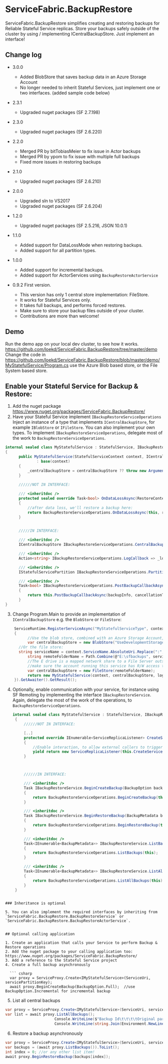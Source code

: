 # ServiceFabric.BackupRestore
ServiceFabric.BackupRestore simplifies creating and restoring backups for Reliable Stateful Service replicas. Store your backups safely outside of the cluster by using / implementing ICentralBackupStore.
Just implement an interface!

## Change log

- 3.0.0
	- Added BlobStore that saves backup data in an Azure Storage Account
	- No longer needed to inherit Stateful Services, just implement one or two interfaces. (added sample code below)

- 2.3.1 
	- Upgraded nuget packages (SF 2.7.198)

- 2.3.0
	- Upgraded nuget packages (SF 2.6.220)

- 2.2.0
	- Merged PR by bitTobiasMeier to fix issue in Actor backups
	- Merged PR by ypom to fix issue with multiple full backups
	- Fixed more issues in restoring backups 

- 2.1.0
	- Upgraded nuget packages (SF 2.6.210)

- 2.0.0
	- Upgraded sln to VS2017
	- Upgraded nuget packages (SF 2.6.204)

- 1.2.0
	- Upgraded nuget packages (SF 2.5.216, JSON 10.0.1)

- 1.1.0 
	- Added support for DataLossMode when restoring backups.
	- Added support for all partition types.

- 1.0.0 
	- Added support for incremental backups.
	- Added support for ActorServices using `BackupRestoreActorService`

- 0.9.2 First version. 
  - This version has only 1 central store implementation: FileStore.
  - It works for Stateful Services only.
  - It takes full backups, and performs forced restores.
  - Make sure to store your backup files outside of your cluster. 
  - Contributions are more than welcome! 

## Demo
Run the demo app on your local dev cluster, to see how it works.
https://github.com/loekd/ServiceFabric.BackupRestore/tree/master/demo
Change the code in https://github.com/loekd/ServiceFabric.BackupRestore/blob/master/demo/MyStatefulService/Program.cs use the Azure Blob based store, or the File System based store.

## Enable your Stateful Service for Backup & Restore:

1. Add the nuget package https://www.nuget.org/packages/ServiceFabric.BackupRestore/
2. Have your Stateful Service implement ```IBackupRestoreServiceOperations``` 
 Inject an instance of a type that implements `ICentralBackupStore`, for example `IBlobStore` or `IFileStore`. You can also implement your own types.
 To implement ```IBackupRestoreServiceOperations```, delegate most of the work to `BackupRestoreServiceOperations`.

  ``` csharp
  internal sealed class MyStatefulService : StatefulService, IBackupRestoreServiceOperations, IMyStatefulService
  {
		public MyStatefulService(StatefulServiceContext context, ICentralBackupStore centralBackupStore, Action<string> logCallback) 
				: base(context)
		{
			_centralBackupStore = centralBackupStore ?? throw new ArgumentNullException(nameof(centralBackupStore));
		}

		//////NOT IN INTERFACE:
		
		/// <inheritdoc />
        protected sealed override Task<bool> OnDataLossAsync(RestoreContext restoreCtx, CancellationToken cancellationToken)
        {
            //after data loss, we'll restore a backup here:
            return BackupRestoreServiceOperations.OnDataLossAsync(this, restoreCtx, cancellationToken);
        }

		
		/////IN INTERFACE: 

		/// <inheritdoc />
		ICentralBackupStore IBackupRestoreServiceOperations.CentralBackupStore => _centralBackupStore;

        /// <inheritdoc />
        Action<string> IBackupRestoreServiceOperations.LogCallback => _logCallback;

        /// <inheritdoc />
        IStatefulServicePartition IBackupRestoreServiceOperations.Partition => Partition;

        /// <inheritdoc />
        Task<bool> IBackupRestoreServiceOperations.PostBackupCallbackAsync(BackupInfo backupInfo, CancellationToken cancellationToken)
        {
            return this.PostBackupCallbackAsync(backupInfo, cancellationToken);
        }
  }
  ```
3. Change Program.Main to provide an implementation of ```ICentralBackupStore``` e.g. the `BlobStore` or `FileStore`:

``` csharp
    ServiceRuntime.RegisterServiceAsync("MyStatefulServiceType", context =>
    {       
          //Use the blob store, combined with an Azure Storage Account, or the Storage Emulator for testing.	 
      	  var centralBackupStore = new BlobStore("UseDevelopmentStorage=true", serviceName);
	  //Or the file store:
	  string serviceName = context.ServiceName.AbsoluteUri.Replace(":", string.Empty).Replace("/", "-");
          string remoteFolderName = Path.Combine(@"E:\sfbackups", serviceName);
          //The E drive is a mapped network share to a File Server outside of the cluster here.
          //make sure the account running this service has R/W access to that location.
          var centralBackupStore = new FileStore(remoteFolderName);
          return new MyStatefulService(context, centralBackupStore, log => ServiceEventSource.Current.ServiceMessage(context, log)); 
    }).GetAwaiter().GetResult();
```  
   
4. Optionally, enable communication with your service, for instance using SF Remoting by implementing the interface `IBackupRestoreService`.
Again, delegate the most of the work of the operations, to `BackupRestoreServiceOperations`.

   ``` csharp
   internal sealed class MyStatefulService : StatefulService, IBackupRestoreServiceOperations, IMyStatefulService, IBackupRestoreService
    {
		//////NOT IN INTERFACE:

		[..]
  		protected override IEnumerable<ServiceReplicaListener> CreateServiceReplicaListeners()
		{
			//Enable interaction, to allow external callers to trigger backups and restores, by using Service Remoting through IBackupRestoreService
			yield return new ServiceReplicaListener(this.CreateServiceRemotingListener, BackupRestoreService.BackupRestoreServiceEndpointName);
		}



		//////IN INTERFACE:

		/// <inheritdoc />
        Task IBackupRestoreService.BeginCreateBackup(BackupOption backupOption)
        {
            return BackupRestoreServiceOperations.BeginCreateBackup(this, backupOption);
        }

        /// <inheritdoc />
        Task IBackupRestoreService.BeginRestoreBackup(BackupMetadata backupMetadata, DataLossMode dataLossMode)
        {
            return BackupRestoreServiceOperations.BeginRestoreBackup(this, backupMetadata, dataLossMode);
        }

        /// <inheritdoc />
        Task<IEnumerable<BackupMetadata>> IBackupRestoreService.ListBackups()
        {
            return BackupRestoreServiceOperations.ListBackups(this);
        }

        /// <inheritdoc />
        Task<IEnumerable<BackupMetadata>> IBackupRestoreService.ListAllBackups()
        {
            return BackupRestoreServiceOperations.ListAllBackups(this);
        }
    }
```

### Inheritance is optional

5. You can also implement the required interfaces by inheriting from `ServiceFabric.BackupRestore.BackupRestoreService` or `ServiceFabric.BackupRestore.BackupRestoreActorService`.

  
## Optional calling application

1. Create an application that calls your Service to perform Backup & Restore operations
2. Add the nuget package to your calling application too:  https://www.nuget.org/packages/ServiceFabric.BackupRestore/
3. Add a reference to the Stateful Service project
4. Create a full backup asynchronously

  ``` csharp
  var proxy = ServiceProxy.Create<IMyStatefulService>(ServiceUri, servicePartitionKey);
  await proxy.BeginCreateBackup(BackupOption.Full);  //use BackupOption.Incremental for incremental backup
  ```
5. List all central backups
 
  ``` csharp
  var proxy = ServiceProxy.Create<IMyStatefulService>(ServiceUri, servicePartitionKey);
  var list = await proxy.ListAllBackups();
						Console.WriteLine($"Backup Id\t\t\t\tOriginal partition");
						Console.WriteLine(string.Join(Environment.NewLine, list.Select(data => $"             {data.BackupId}\t{data.OriginalServicePartitionId}")));
  ```
6. Restore a backup asynchronously
 
  ``` csharp
  var proxy = ServiceProxy.Create<IMyStatefulService>(ServiceUri, servicePartitionKey);
  var backups = (await proxy.ListBackups()).ToList();
  int index = 0; //or any other list item!
  await proxy.BeginRestoreBackup(backups[index]);
  ```
